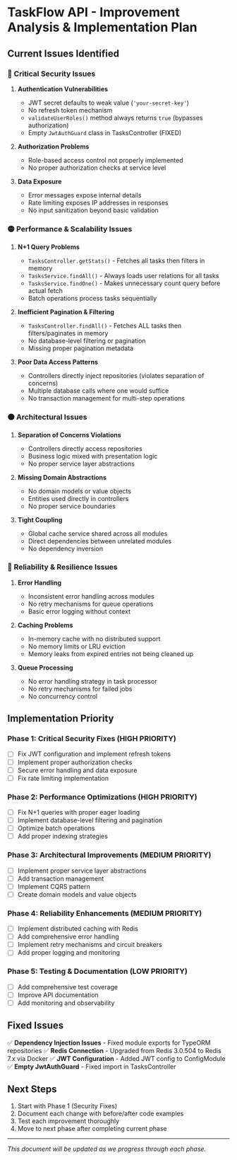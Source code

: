 # TaskFlow API - Improvement Analysis & Implementation Plan

## Current Issues Identified

### 🔴 Critical Security Issues
1. **Authentication Vulnerabilities**
   - JWT secret defaults to weak value (`'your-secret-key'`)
   - No refresh token mechanism
   - `validateUserRoles()` method always returns `true` (bypasses authorization)
   - Empty `JwtAuthGuard` class in TasksController (FIXED)

2. **Authorization Problems**
   - Role-based access control not properly implemented
   - No proper authorization checks at service level

3. **Data Exposure**
   - Error messages expose internal details
   - Rate limiting exposes IP addresses in responses
   - No input sanitization beyond basic validation

### 🟡 Performance & Scalability Issues
1. **N+1 Query Problems**
   - `TasksController.getStats()` - Fetches all tasks then filters in memory
   - `TasksService.findAll()` - Always loads user relations for all tasks
   - `TasksService.findOne()` - Makes unnecessary count query before actual fetch
   - Batch operations process tasks sequentially

2. **Inefficient Pagination & Filtering**
   - `TasksController.findAll()` - Fetches ALL tasks then filters/paginates in memory
   - No database-level filtering or pagination
   - Missing proper pagination metadata

3. **Poor Data Access Patterns**
   - Controllers directly inject repositories (violates separation of concerns)
   - Multiple database calls where one would suffice
   - No transaction management for multi-step operations

### 🟠 Architectural Issues
1. **Separation of Concerns Violations**
   - Controllers directly access repositories
   - Business logic mixed with presentation logic
   - No proper service layer abstractions

2. **Missing Domain Abstractions**
   - No domain models or value objects
   - Entities used directly in controllers
   - No proper service boundaries

3. **Tight Coupling**
   - Global cache service shared across all modules
   - Direct dependencies between unrelated modules
   - No dependency inversion

### 🔵 Reliability & Resilience Issues
1. **Error Handling**
   - Inconsistent error handling across modules
   - No retry mechanisms for queue operations
   - Basic error logging without context

2. **Caching Problems**
   - In-memory cache with no distributed support
   - No memory limits or LRU eviction
   - Memory leaks from expired entries not being cleaned up

3. **Queue Processing**
   - No error handling strategy in task processor
   - No retry mechanisms for failed jobs
   - No concurrency control

## Implementation Priority

### Phase 1: Critical Security Fixes (HIGH PRIORITY)
- [ ] Fix JWT configuration and implement refresh tokens
- [ ] Implement proper authorization checks
- [ ] Secure error handling and data exposure
- [ ] Fix rate limiting implementation

### Phase 2: Performance Optimizations (HIGH PRIORITY)
- [ ] Fix N+1 queries with proper eager loading
- [ ] Implement database-level filtering and pagination
- [ ] Optimize batch operations
- [ ] Add proper indexing strategies

### Phase 3: Architectural Improvements (MEDIUM PRIORITY)
- [ ] Implement proper service layer abstractions
- [ ] Add transaction management
- [ ] Implement CQRS pattern
- [ ] Create domain models and value objects

### Phase 4: Reliability Enhancements (MEDIUM PRIORITY)
- [ ] Implement distributed caching with Redis
- [ ] Add comprehensive error handling
- [ ] Implement retry mechanisms and circuit breakers
- [ ] Add proper logging and monitoring

### Phase 5: Testing & Documentation (LOW PRIORITY)
- [ ] Add comprehensive test coverage
- [ ] Improve API documentation
- [ ] Add monitoring and observability

## Fixed Issues
✅ **Dependency Injection Issues** - Fixed module exports for TypeORM repositories
✅ **Redis Connection** - Upgraded from Redis 3.0.504 to Redis 7.x via Docker
✅ **JWT Configuration** - Added JWT config to ConfigModule
✅ **Empty JwtAuthGuard** - Fixed import in TasksController

## Next Steps
1. Start with Phase 1 (Security Fixes)
2. Document each change with before/after code examples
3. Test each improvement thoroughly
4. Move to next phase after completing current phase

---
*This document will be updated as we progress through each phase.*

